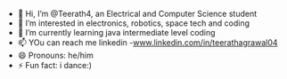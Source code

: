 - 👋 Hi, I’m @Teerath4, an Electrical and Computer Science student 
- 👀 I’m interested in electronics, robotics, space tech and coding
- 🌱 I’m currently learning java intermediate level coding
- 📫 YOu can reach me linkedin -www.linkedin.com/in/teerathagrawal04
- 😄 Pronouns: he/him
- ⚡ Fun fact: i dance:)

<!---
Teerath4/Teerath4 is a ✨ special ✨ repository because its `README.md` (this file) appears on your GitHub profile.
You can click the Preview link to take a look at your changes.
--->
